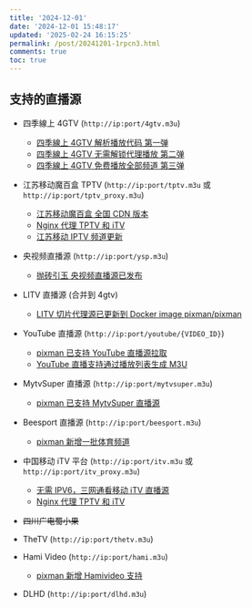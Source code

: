 ```yaml
---
title: '2024-12-01'
date: '2024-12-01 15:48:17'
updated: '2025-02-24 16:15:25'
permalink: /post/20241201-1rpcn3.html
comments: true
toc: true
---
```


## 支持的直播源

* 四季線上 4GTV (`http://ip:port/4gtv.m3u`​)

  * [四季線上 4GTV 解析播放代码 第一弹](https://pixman.io/topics/10)
  * [四季線上 4GTV 无需解锁代理播放 第二弹](https://pixman.io/topics/12)
  * [四季線上 4GTV 免费播放全部频道 第三弹](https://pixman.io/topics/13)
* 江苏移动魔百盒 TPTV (`http://ip:port/tptv.m3u`​ 或 `http://ip:port/tptv_proxy.m3u`​)

  * [江苏移动魔百盒 全国 CDN 版本](https://pixman.io/topics/16)
  * [Nginx 代理 TPTV 和 iTV](https://pixman.io/topics/39)
  * [江苏移动 IPTV 频道更新](https://pixman.io/topics/36)
* 央视频直播源 (`http://ip:port/ysp.m3u`​)

  * [抛砖引玉 央视频直播源已发布](https://pixman.io/topics/21)
* LITV 直播源 (合并到 4gtv)

  * [LITV 切片代理源已更新到 Docker image pixman/pixman](https://pixman.io/topics/23)
* YouTube 直播源 (`http://ip:port/youtube/{VIDEO_ID}`​)

  * [pixman 已支持 YouTube 直播源拉取](https://pixman.io/topics/27)
  * [YouTube 直播支持通过播放列表生成 M3U](https://pixman.io/topics/29)
* MytvSuper 直播源 (`http://ip:port/mytvsuper.m3u`​)

  * [pixman 已支持 MytvSuper 直播源](https://pixman.io/topics/31)
* Beesport 直播源 (`http://ip:port/beesport.m3u`​)

  * [pixman 新增一批体育频道](https://pixman.io/topics/33)
* 中国移动 iTV 平台 (`http://ip:port/itv.m3u`​ 或 `http://ip:port/itv_proxy.m3u`​)

  * [无需 IPV6，三网通看移动 iTV 直播源](https://pixman.io/topics/37)
  * [Nginx 代理 TPTV 和 iTV](https://pixman.io/topics/39)
* ~~四川广电蜀小果~~
* TheTV (`http://ip:port/thetv.m3u`​)
* Hami Video (`http://ip:port/hami.m3u`​)

  * [pixman 新增 Hamivideo 支持](https://pixman.io/topics/71)
* DLHD (`http://ip:port/dlhd.m3u`​)
